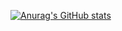 [![Anurag's GitHub stats](https://github-readme-stats.vercel.app/api?username=AlisonFDLHC)](https://github.com/anuraghazra/github-readme-stats)
